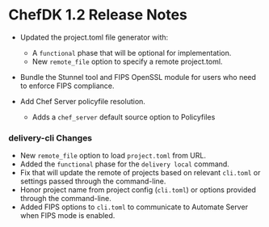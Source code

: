 # ChefDK 1.2 Release Notes

- Updated the project.toml file generator with:
  - A `functional` phase that will be optional for implementation.
  - New `remote_file` option to specify a remote project.toml.
- Bundle the Stunnel tool and FIPS OpenSSL module for users who need to enforce FIPS compliance.

- Add Chef Server policyfile resolution.
  - Adds a `chef_server` default source option to Policyfiles

### delivery-cli Changes

- New `remote_file` option to load `project.toml` from URL.
- Added the `functional` phase for the `delivery local` command.
- Fix that will update the remote of projects based on relevant `cli.toml` or settings passed through the command-line.
- Honor project name from project config (`cli.toml`) or options provided through the command-line.
- Added FIPS options to `cli.toml` to communicate to Automate Server when FIPS mode is enabled.
